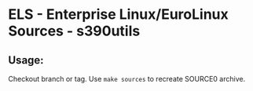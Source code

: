 # ELS - Enterprise Linux/EuroLinux Sources - s390utils
 
## Usage:
  Checkout branch or tag. Use `make sources` to recreate  SOURCE0 archive.

